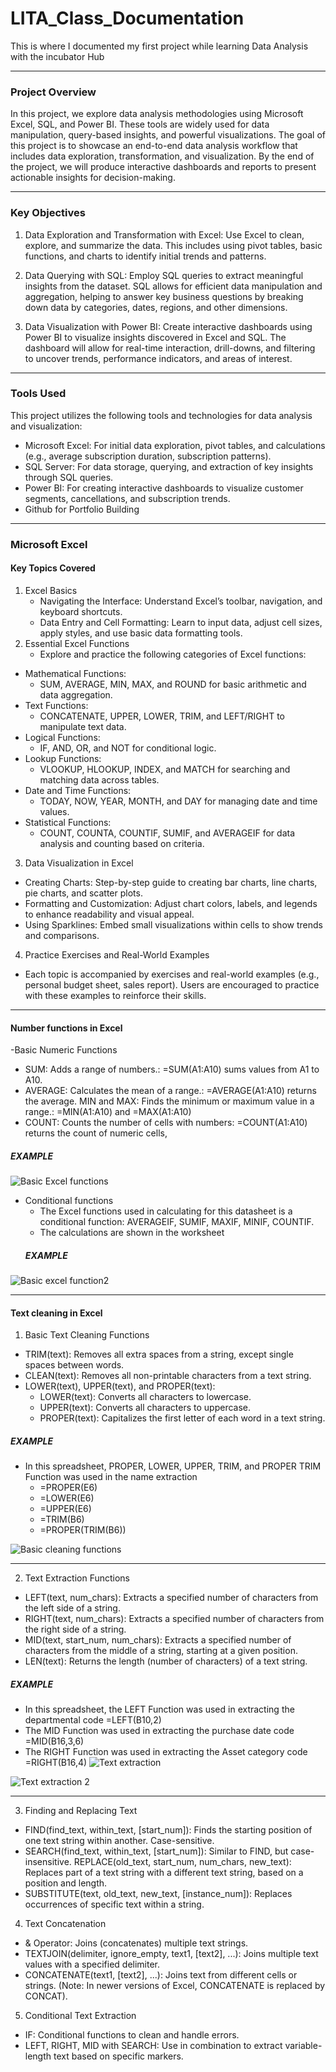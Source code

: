 # LITA_Class_Documentation
This is where I documented my first project while learning Data Analysis with the incubator Hub

---
### Project Overview
In this project, we explore data analysis methodologies using Microsoft Excel, SQL, and Power BI. These tools are widely used for data manipulation, query-based insights, and powerful visualizations. The goal of this project is to showcase an end-to-end data analysis workflow that includes data exploration, transformation, and visualization. By the end of the project, we will produce interactive dashboards and reports to present actionable insights for decision-making.

---
### Key Objectives
1. Data Exploration and Transformation with Excel: Use Excel to clean, explore, and summarize the data. This includes using pivot tables, basic functions, and charts to identify initial trends and patterns.

2. Data Querying with SQL: Employ SQL queries to extract meaningful insights from the dataset. SQL allows for efficient data manipulation and aggregation, helping to answer key business questions by breaking down data by categories, dates, regions, and other dimensions.

3. Data Visualization with Power BI: Create interactive dashboards using Power BI to visualize insights discovered in Excel and SQL. The dashboard will allow for real-time interaction, drill-downs, and filtering to uncover trends, performance indicators, and areas of interest.

---
### Tools Used
This project utilizes the following tools and technologies for data analysis and visualization:
- Microsoft Excel: For initial data exploration, pivot tables, and calculations (e.g., average subscription duration, subscription patterns).
- SQL Server: For data storage, querying, and extraction of key insights through SQL queries.
- Power BI: For creating interactive dashboards to visualize customer segments, cancellations, and subscription trends.
- Github for Portfolio Building

---
### Microsoft Excel 
#### Key Topics Covered
1. Excel Basics
   - Navigating the Interface: Understand Excel’s toolbar, navigation, and keyboard shortcuts.
   - Data Entry and Cell Formatting: Learn to input data, adjust cell sizes, apply styles, and use basic data formatting tools.
2. Essential Excel Functions
   - Explore and practice the following categories of Excel functions:
- Mathematical Functions:
   - SUM, AVERAGE, MIN, MAX, and ROUND for basic arithmetic and data aggregation.
- Text Functions:
   - CONCATENATE, UPPER, LOWER, TRIM, and LEFT/RIGHT to manipulate text data.
- Logical Functions:
   - IF, AND, OR, and NOT for conditional logic.
- Lookup Functions:
   - VLOOKUP, HLOOKUP, INDEX, and MATCH for searching and matching data across tables.
- Date and Time Functions:
   - TODAY, NOW, YEAR, MONTH, and DAY for managing date and time values.
- Statistical Functions:
   - COUNT, COUNTA, COUNTIF, SUMIF, and AVERAGEIF for data analysis and counting based on criteria.
3. Data Visualization in Excel
- Creating Charts: Step-by-step guide to creating bar charts, line charts, pie charts, and scatter plots.
- Formatting and Customization: Adjust chart colors, labels, and legends to enhance readability and visual appeal.
- Using Sparklines: Embed small visualizations within cells to show trends and comparisons.
4. Practice Exercises and Real-World Examples
- Each topic is accompanied by exercises and real-world examples (e.g., personal budget sheet, sales report). Users are encouraged to practice with these examples to reinforce their skills.

----
#### Number functions in Excel
-Basic Numeric Functions
  - SUM: Adds a range of numbers.: =SUM(A1:A10) sums values from A1 to A10.
  - AVERAGE: Calculates the mean of a range.: =AVERAGE(A1:A10) returns the average.
     MIN and MAX: Finds the minimum or maximum value in a range.: =MIN(A1:A10) and =MAX(A1:A10)
  - COUNT: Counts the number of cells with numbers: =COUNT(A1:A10) returns the count of numeric cells,
##### EXAMPLE
![Basic Excel functions](https://github.com/user-attachments/assets/7d6b7423-a99a-4698-a4dc-b0424fabf529)

- Conditional functions
   - The Excel functions used in calculating for this datasheet is a conditional function: AVERAGEIF, SUMIF, MAXIF, MINIF, COUNTIF.
   - The calculations are shown in the worksheet
  #####  EXAMPLE 
![Basic excel function2](https://github.com/user-attachments/assets/a957c2da-65a9-4c38-9b6e-bde81afb9936)

----
#### Text cleaning in Excel

1. Basic Text Cleaning Functions
- TRIM(text): Removes all extra spaces from a string, except single spaces between words.
- CLEAN(text): Removes all non-printable characters from a text string.
- LOWER(text), UPPER(text), and PROPER(text):
   - LOWER(text): Converts all characters to lowercase. 
   - UPPER(text): Converts all characters to uppercase. 
   - PROPER(text): Capitalizes the first letter of each word in a text string.
##### EXAMPLE
- In this spreadsheet, PROPER, LOWER, UPPER, TRIM, and PROPER TRIM Function was used in the name extraction
    - =PROPER(E6)
    - =LOWER(E6)
    - =UPPER(E6)
    - =TRIM(B6)
    - =PROPER(TRIM(B6))
      
![Basic cleaning functions](https://github.com/user-attachments/assets/c789a33c-38df-4c73-9a95-80b10a467953)

----
 2. Text Extraction Functions
- LEFT(text, num_chars): Extracts a specified number of characters from the left side of a string.
- RIGHT(text, num_chars): Extracts a specified number of characters from the right side of a string.
- MID(text, start_num, num_chars): Extracts a specified number of characters from the middle of a string, starting at a given position.
- LEN(text): Returns the length (number of characters) of a text string.
  
 ##### EXAMPLE
 - In this spreadsheet, the LEFT  Function was used in extracting the departmental code 
   =LEFT(B10,2)
- The MID Function was used in extracting the purchase date code
   =MID(B16,3,6)
- The RIGHT Function was used in extracting the Asset category code
   =RIGHT(B16,4)
 ![Text extraction](https://github.com/user-attachments/assets/1b554027-4166-43f7-a477-93fbe841edb1)

![Text extraction 2](https://github.com/user-attachments/assets/3e81a2b2-290a-4880-9d36-08b2ca16997d)



----
 3. Finding and Replacing Text
- FIND(find_text, within_text, [start_num]): Finds the starting position of one text string within another. Case-sensitive.
- SEARCH(find_text, within_text, [start_num]): Similar to FIND, but case-insensitive.
   REPLACE(old_text, start_num, num_chars, new_text): Replaces part of a text string with a different text string, based on a position and length.
- SUBSTITUTE(text, old_text, new_text, [instance_num]): Replaces occurrences of specific text within a string.
  
4. Text Concatenation
- & Operator: Joins (concatenates) multiple text strings.
- TEXTJOIN(delimiter, ignore_empty, text1, [text2], ...): Joins multiple text values with a specified delimiter.
- CONCATENATE(text1, [text2], ...): Joins text from different cells or strings. (Note: In newer versions of Excel, CONCATENATE is replaced by CONCAT).

5. Conditional Text Extraction
- IF: Conditional functions to clean and handle errors.
- LEFT, RIGHT, MID with SEARCH: Use in combination to extract variable-length text based on specific markers.
